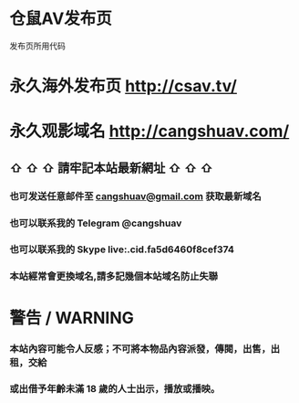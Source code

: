 # 仓鼠AV发布页
发布页所用代码

# 永久海外发布页 http://csav.tv/
# 永久观影域名 http://cangshuav.com/

## ⇧ ⇧ ⇧ 請牢記本站最新網址 ⇧ ⇧ ⇧

### 也可发送任意邮件至 cangshuav@gmail.com 获取最新域名 
### 也可以联系我的 Telegram @cangshuav
### 也可以联系我的 Skype live:.cid.fa5d6460f8cef374
### 本站經常會更換域名,請多記幾個本站域名防止失聯

# 警告 / WARNING

### 本站內容可能令人反感；不可將本物品內容派發，傳閱，出售，出租，交給
### 或出借予年齡未滿 18 歲的人士出示，播放或播映。
